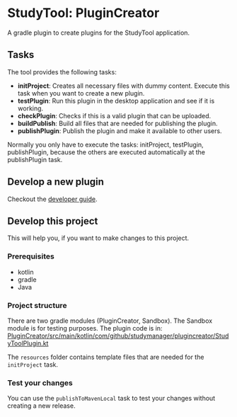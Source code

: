 # StudyTool: PluginCreator

A gradle plugin to create plugins for the StudyTool application.

## Tasks

The tool provides the following tasks:

- **initProject**: Creates all necessary files with dummy content. Execute this task when you want to create a new plugin.
- **testPlugin**: Run this plugin in the desktop application and see if it is working.
- **checkPlugin**: Checks if this is a valid plugin that can be uploaded.
- **buildPublish**: Build all files that are needed for publishing the plugin.
- **publishPlugin**: Publish the plugin and make it available to other users.

Normally you only have to execute the tasks: initProject, testPlugin, publishPlugin, because the others are executed automatically at the publishPlugin task.

## Develop a new plugin

Checkout the [developer guide](TODO).

## Develop this project

This will help you, if you want to make changes to this project.

### Prerequisites

- kotlin
- gradle
- Java

### Project structure

There are two gradle modules (PluginCreator, Sandbox). The Sandbox module is for testing purposes. 
The plugin code is in: [PluginCreator/src/main/kotlin/com/github/studymanager/plugincreator/StudyToolPlugin.kt](src/main/kotlin/com/github/studymanager/plugincreator/StudyToolPlugin.kt)

The `resources` folder contains template files that are needed for the `initProject` task.

### Test your changes

You can use the `publishToMavenLocal` task to test your changes without creating a new release.
